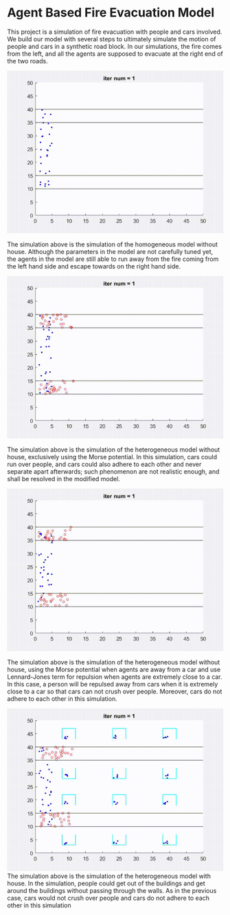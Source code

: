 # Agent Based Fire Evacuation Model
This project is a simulation of fire evacuation with people and cars involved. We build our model with several steps to ultimately simulate the motion of people and cars in a synthetic road block. In our simulations, the fire comes from the left, and all the agents are supposed to evacuate at the right end of the two roads.

![](https://github.com/ZT220501/Agent-Based-Fire-Evacuation/blob/main/Results/simulation_homogeneous.gif)

The simulation above is the simulation of the homogeneous model without house. Although the parameters in the model are not carefully tuned yet, the agents in the model are still able to run away from the fire coming from the left hand side and escape towards on the right hand side.

![](https://github.com/ZT220501/Agent-Based-Fire-Evacuation/blob/main/Results/simulation_without_house_collapse.gif)

The simulation above is the simulation of the heterogeneous model without house, exclusively using the Morse potential. In this simulation, cars could run over people, and cars could also adhere to each other and never separate apart afterwards; such phenomenon are not realistic enough, and shall be resolved in the modified model.

![](https://github.com/ZT220501/Agent-Based-Fire-Evacuation/blob/main/Results/simulation_without_house.gif)

The simulation above is the simulation of the heterogeneous model without house, using the Morse potential when agents are away from a car and use Lennard-Jones term for repulsion when agents are extremely close to a car. In this case, a person will be repulsed away from cars when it is extremely close to a car so that cars can not crush over people. Moreover, cars do not adhere to each other in this simulation.

![](https://github.com/ZT220501/Agent-Based-Fire-Evacuation/blob/main/Results/simulation_fixed.gif)
The simulation above is the simulation of the heterogeneous model with house. In the simulation, people could get out of the buildings and get around the buildings without passing through the walls. As in the previous case, cars would not crush over people and cars do not adhere to each other in this simulation
